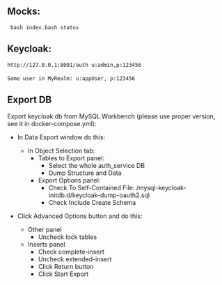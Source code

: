 ## Mocks:
` bash index.bash status`


## Keycloak:
`http://127.0.0.1:8001/auth u:admin,p:123456`
<br><br>
`Some user in MyRealm: u:appUser, p:123456`


## Export DB

Export keycloak db from MySQL Workbench (please use proper version, see it in docker-compose.yml):


- In Data Export window do this:

  - In Object Selection tab:
    - Tables to Export panel:
      - Select the whole auth_service DB
      - Dump Structure and Data
    - Export Options panel:
      - Check To Self-Contained File: <your-repos-dir>/mysql-keycloak-initdb.d/keycloak-dump-oauth2.sql
      - Check Include Create Schema
- Click Advanced Options button and do this:
  - Other panel
    - Uncheck lock tables
  - Inserts panel
    - Check complete-insert
    - Uncheck extended-insert
    - Click Return button
    - Click Start Export
